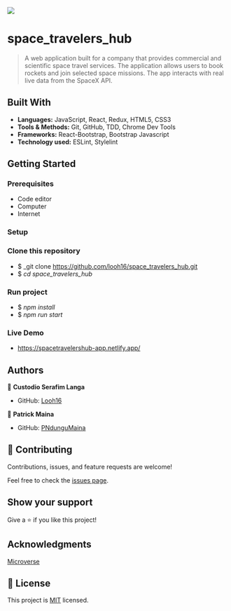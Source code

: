 ![](https://img.shields.io/badge/Microverse-blueviolet)

# space_travelers_hub

> A web application built for a company that provides commercial and scientific space travel services. The application allows users to book rockets and join selected space missions. The app interacts with real live data from the SpaceX API.

## Built With

- **Languages:** JavaScript, React, Redux, HTML5, CSS3
- **Tools & Methods:** Git, GitHub, TDD, Chrome Dev Tools
- **Frameworks:** React-Bootstrap, Bootstrap Javascript
- **Technology used:** ESLint, Stylelint

## Getting Started

### Prerequisites

- Code editor
- Computer
- Internet

### Setup

### Clone this repository

- $ _git clone https://github.com/looh16/space_travelers_hub.git
- $ _cd space_travelers_hub_

### Run project

- $ _npm install_
- $ _npm run start_

### Live Demo
- https://spacetravelershub-app.netlify.app/

## Authors
👤 **Custodio Serafim Langa**

- GitHub: [Looh16](https://github.com/looh16)

👤 **Patrick Maina**

- GitHub: [PNdunguMaina](https://github.com/PNdunguMaina)

## 🤝 Contributing

Contributions, issues, and feature requests are welcome!

Feel free to check the [issues page](../../issues/).

## Show your support

Give a ⭐️ if you like this project!

## Acknowledgments

[Microverse](https://www.microverse.org/)

## 📝 License

This project is [MIT](./LICENSE) licensed.
